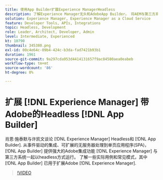 ```yaml
---
title: 使用App Builder扩展Experience ManagerHeadless
description: 了解Experience Manager无头和AdobeApp Builder。 将AEM与第三方系统集成，从事件驱动的集成、可扩展的无服务器处理到单页应用程序(SPA)。
solution: Experience Manager, Experience Manager as a Cloud Service
feature: Developer Tools, APIs, Integrations
topic: Headless, Development
role: Leader, Architect, Developer, Admin
level: Intermediate, Experienced
kt: 10790
thumbnail: 345380.png
exl-id: 00c4e64c-09b4-424c-b3da-fad7421b93b1
duration: 1961
source-git-commit: 9a297cda953d4414131657f9ac84580aea0eabeb
workflow-type: tm+mt
source-wordcount: '86'
ht-degree: 0%

---
```


# 扩展 [!DNL Experience Manager] 带Adobe的Headless [!DNL App Builder]

肖恩·施泰默与许凯文谈论 [!DNL Experience Manager] Headless和 [!DNL App Builder]. 从事件驱动的集成、可扩展的无服务器处理到单页应用程序(SPA)， [!DNL App Builder] 提供强大的Adobe集成功能 [!DNL Experience Manager] 与第三方系统一起以headless方式运行。 了解一些实际用例和常见模式，其中 [!DNL App Builder] 已用于扩展Adobe [!DNL Experience Manager].

>[!VIDEO](https://video.tv.adobe.com/v/345380/?quality=12&learn=on)
